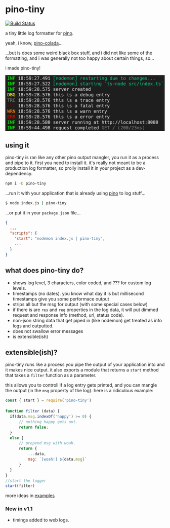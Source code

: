 # pino-tiny

[![Build Status](https://travis-ci.com/holmok/pino-tiny.svg?branch=master)](https://travis-ci.com/github/holmok/pino-tiny/builds/)


a tiny little log formatter for [pino](https://github.com/pinojs/pino).  

yeah, i know, [pino-colada](https://github.com/lrlna/pino-colada)...  

...but is does some weird black box stuff, and i did not like some of the formatting, and i was generally not too happy about certain things, so... 

i made pino-tiny! 

![screen-shot](./screen-shot-v1.1.png)

## using it

pino-tiny is ran like any other pino output mangler, you run it as a process and pipe to it. first you need to install it.  it's really not meant to be a production log formatter, so prolly install it in your project as a dev-dependency.

```bash
npm i -D pino-tiny
```

...run it with your application that is already using [pino](https://github.com/pinojs/pino) to log stuff...

```bash
$ node index.js | pino-tiny
```

...or put it in your `package.json` file...

```JSON
{
  ...
  "scripts": {
    "start": "nodemon index.js | pino-tiny",
    ...
  }
}
```

## what does pino-tiny do?

* shows log level, 3 characters, color coded, and ??? for custom log levels.
* timestamps (no dates).  you know what day it is but millisecond timestamps give you some performace output
* strips all but the msg for output (with some special cases below)
* if there is are `res` and  `req` properties in the log data, it will put dimmed request and response info (method, url, status code).
* non-json string data that get piped in (like nodemon) get treated as info logs and outputted.
* does not swallow error messages
* is extensible(ish)

## extensible(ish)?

pino-tiny runs like a process you pipe the output of your application into and it makes nice output. it also exports a module that returns a `start` method that takes a `filter` function as a parameter.

this allows you to controll if a log entry gets printed, and you can mangle the output (in the `msg` property of the log).  here is a ridiculous example:

```javascript
const { start } = require('pino-tiny')

function filter (data) {
  if(data.msg.indexOf('happy') >= 0) { 
      // nothing happy gets out.
      return false; 
  } 
  else {
      // prepend msg with woah.
      return {
          ...data, 
          msg: `[woah!] ${data.msg}`
      } 
  } 
}
//start the logger
start(filter)
```

more ideas in [examples](./examples)

### New in v1.1

* timings added to web logs.
